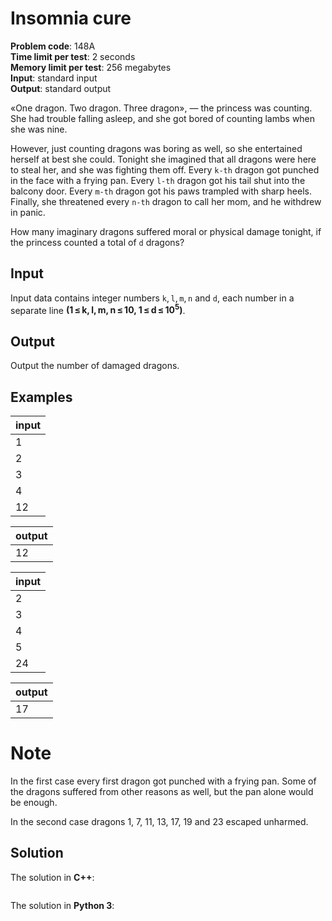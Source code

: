 # Insomnia cure
**Problem code**: 148A  
**Time limit per test**: 2 seconds  
**Memory limit per test**: 256 megabytes  
**Input**: standard input  
**Output**: standard output  

«One dragon. Two dragon. Three dragon», — the princess was counting. She had trouble falling asleep, and she got bored of counting lambs when she was nine.

However, just counting dragons was boring as well, so she entertained herself at best she could. Tonight she imagined that all dragons were here to steal her, and she was fighting them off. Every `k-th` dragon got punched in the face with a frying pan. Every `l-th` dragon got his tail shut into the balcony door. Every `m-th` dragon got his paws trampled with sharp heels. Finally, she threatened every `n-th` dragon to call her mom, and he withdrew in panic.

How many imaginary dragons suffered moral or physical damage tonight, if the princess counted a total of `d` dragons?

## Input
Input data contains integer numbers `k`, `l`, `m`, `n` and `d`, each number in a separate line **(1 ≤ k, l, m, n ≤ 10, 1 ≤ d ≤ 10<sup>5</sup>)**.

## Output
Output the number of damaged dragons.

## Examples
| input |
| :--- |
| 1 |
| 2 |
| 3 |
| 4 |
| 12 |

| output |
| :--- |
| 12 |

| input |
| :--- |
| 2 |
| 3 |
| 4 |
| 5 |
| 24 |

| output |
| :--- |
| 17 |

# Note
In the first case every first dragon got punched with a frying pan. Some of the dragons suffered from other reasons as well, but the pan alone would be enough.

In the second case dragons 1, 7, 11, 13, 17, 19 and 23 escaped unharmed.

## Solution
The solution in **C++**:
```cpp

```

The solution in **Python 3**:
```python

```